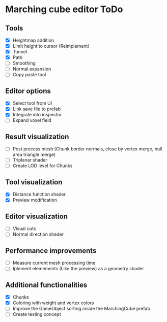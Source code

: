 # Marching cube editor ToDo

## Tools
- [x] Heightmap addition
- [x] Limit height to cursor (Reimplement)
- [x] Tunnel
- [x] Path
- [ ] Smoothing
- [ ] Normal expansion
- [ ] Copy paste tool

## Editor options
- [x] Select tool from UI
- [x] Link save file to prefab
- [x] Integrate into inspector
- [ ] Expand voxel field

## Result visualization
- [ ] Post process mesh (Chunk border normals, close by vertex merge, null area triangle merge)
- [ ] Triplanar shader
- [ ] Create LOD level for Chunks

## Tool visualization
- [x] Distance function shader
- [x] Preview modification

## Editor visualization
- [ ] Visual cuts
- [ ] Normal direction shader

## Performance improvements
- [ ] Measure current mesh processing time
- [ ] Iplement elemements (Like the preview) as a geometry shader

## Additional functionalities
- [x] Chunks
- [x] Coloring with weight and vertex colors
- [ ] Improve the GameObject sorting inside the MarchingCube prefab
- [ ] Create testing concept
